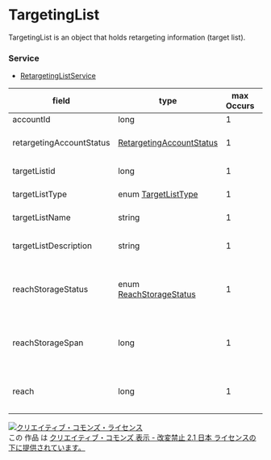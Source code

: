 # TargetingList
TargetingList is an object that holds retargeting information (target list).

### Service
+ [RetargetingListService](../services/RetargetingListService.md)

| field | type | max<br>Occurs | min<br>Occurs | resp<br>onse | add | set | remove | description | 
|---|---|---|---|---|---|---|---|---|
| accountId|long| 1| 1| ○| Req| Req| -| Account ID. |
| retargetingAccountStatus| <a href="./RetargetingAccountStatus.md">RetargetingAccountStatus</a>| 1| 0| ○| Ignore| Ignore| -| Retargeting account status. |
| targetListid| long| 1| 0| ○| Ignore| Req| -| Target list ID. |
| targetListType| enum <a href="./TargetListType.md">TargetListType</a>| 1| 1| ○| Req| Req| -| Target list type. |
| targetListName| string| 1| 0| ○| Req| Opt| -| Target list name. |
| targetListDescription|string| 1| 0| ○| Opt| Opt| -| Description of target list. |
| reachStorageStatus| enum <a href="./ReachStorageStatus.md">ReachStorageStatus</a>| 1| 0| ○| Optional<br>*Ignore for LogicalTargetList| Optional<br>*Ignore for LogicalTargetList| -| Flag status to hold Cookie.<br> Default: OPEN|
| reachStorageSpan| long| 1| 0| ○| Optional<br>*Ignore for LogicalTargetList| Optional<br>*Ignore for LogicalTargetList| -|Days to hold Cookie.<br>*Default: 180|
| reach| long| 1| 0| ○| Ignore| Ignore| -| Number of users stored to the list. |

<a rel="license" href="http://creativecommons.org/licenses/by-nd/2.1/jp/"><img alt="クリエイティブ・コモンズ・ライセンス" style="border-width:0" src="https://i.creativecommons.org/l/by-nd/2.1/jp/88x31.png" /></a><br />この 作品 は <a rel="license" href="http://creativecommons.org/licenses/by-nd/2.1/jp/">クリエイティブ・コモンズ 表示 - 改変禁止 2.1 日本 ライセンスの下に提供されています。</a>


